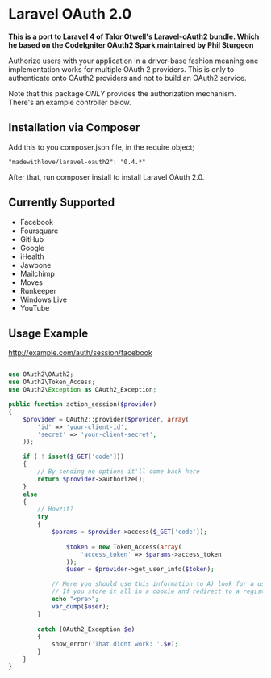 # Laravel OAuth 2.0

**This is a port to Laravel 4 of Talor Otwell's Laravel-oAuth2 bundle. Which he based on the CodeIgniter OAuth2 Spark maintained by Phil Sturgeon**

Authorize users with your application in a driver-base fashion meaning one implementation works for multiple OAuth 2 providers. This is only to authenticate onto OAuth2 providers and not to build an OAuth2 service.

Note that this package *ONLY* provides the authorization mechanism. There's an example controller below.

## Installation via Composer

Add this to you composer.json file, in the require object;

    "madewithlove/laravel-oauth2": "0.4.*"

After that, run composer install to install Laravel OAuth 2.0.

## Currently Supported

- Facebook
- Foursquare
- GitHub
- Google
- iHealth
- Jawbone
- Mailchimp
- Moves
- Runkeeper
- Windows Live
- YouTube

## Usage Example

http://example.com/auth/session/facebook

```php

use OAuth2\OAuth2;
use OAuth2\Token_Access;
use OAuth2\Exception as OAuth2_Exception;

public function action_session($provider)
{
	$provider = OAuth2::provider($provider, array(
		'id' => 'your-client-id',
		'secret' => 'your-client-secret',
	));

	if ( ! isset($_GET['code']))
	{
		// By sending no options it'll come back here
		return $provider->authorize();
	}
	else
	{
		// Howzit?
		try
		{
			$params = $provider->access($_GET['code']);
			
        		$token = new Token_Access(array(
        			'access_token' => $params->access_token
        		));
        		$user = $provider->get_user_info($token);

			// Here you should use this information to A) look for a user B) help a new user sign up with existing data.
			// If you store it all in a cookie and redirect to a registration page this is crazy-simple.
			echo "<pre>";
			var_dump($user);
		}
		
		catch (OAuth2_Exception $e)
		{
			show_error('That didnt work: '.$e);
		}
	}
}
```
